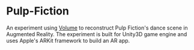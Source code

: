 # Pulp-Fiction
An experiment using [Volume](https://volume.gl) to reconstruct Pulp Fiction's dance scene in Augmented Reality. The experiment is built for Unity3D game engine and uses Apple's ARKit framework to build an AR app.
